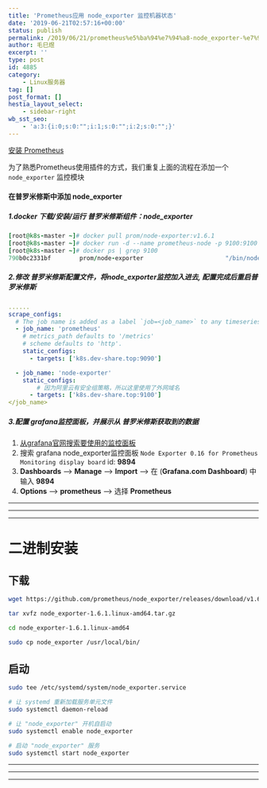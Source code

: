 ```yaml
---
title: 'Prometheus应用 node_exporter 监控机器状态'
date: '2019-06-21T02:57:16+00:00'
status: publish
permalink: /2019/06/21/prometheus%e5%ba%94%e7%94%a8-node_exporter-%e7%9b%91%e6%8e%a7%e6%9c%ba%e5%99%a8%e7%8a%b6%e6%80%81
author: 毛巳煜
excerpt: ''
type: post
id: 4885
category:
    - Linux服务器
tag: []
post_format: []
hestia_layout_select:
    - sidebar-right
wb_sst_seo:
    - 'a:3:{i:0;s:0:"";i:1;s:0:"";i:2;s:0:"";}'
---
```

[安装 Prometheus](http://www.dev-share.top/2019/06/25/%e4%bd%bf%e7%94%a8-docker-compose-%e5%ae%89%e8%a3%85-prometheusalertmanagergrafana/ "安装 Prometheus")

为了熟悉Prometheus使用插件的方式，我们重复上面的流程在添加一个 `node_exporter` 监控模块

#### 在普罗米修斯中添加 node\_exporter

##### 1.docker 下载/安装/运行 普罗米修斯组件：node\_exporter

```ruby
[root@k8s-master ~]# docker pull prom/node-exporter:v1.6.1
[root@k8s-master ~]# docker run -d --name prometheus-node -p 9100:9100 prom/node-exporter:v1.6.1
[root@k8s-master ~]# docker ps | grep 9100
790b0c2331bf        prom/node-exporter                       "/bin/node_exporter"     5 seconds ago       Up 4 seconds            0.0.0.0:9100->9100/tcp                                             prometheus-node


```

##### 2.修改 普罗米修斯配置文件，将node\_exporter监控加入进去, 配置完成后重启普罗米修斯

```yaml
......
scrape_configs:
  # The job name is added as a label `job=<job_name>` to any timeseries scraped from this config.
  - job_name: 'prometheus'
    # metrics_path defaults to '/metrics'
    # scheme defaults to 'http'.
    static_configs:
      - targets: ['k8s.dev-share.top:9090']

  - job_name: 'node-exporter'
    static_configs:
        # 因为阿里云有安全组策略，所以这里使用了外网域名
      - targets: ['k8s.dev-share.top:9100']
</job_name>
```

##### 3.配置 grafana监控面板，并展示从 普罗米修斯获取到的数据

1. [从grafana官网搜索要使用的监控面板](https://grafana.com/dashboards "从grafana官网搜索要使用的监控面板")
2. 搜索 grafana node\_exporter监控面板 `Node Exporter 0.16 for Prometheus Monitoring display board` id: **9894**
3. **Dashboards** –&gt; **Manage** –&gt; **Import** –&gt; 在 (**Grafana.com Dashboard**) 中输入 **9894**
4. **Options** –&gt; **prometheus** –&gt; 选择 **Prometheus**

- - - - - -

- - - - - -

- - - - - -

二进制安装
=====

下载
--

```bash
wget https://github.com/prometheus/node_exporter/releases/download/v1.6.1/node_exporter-1.6.1.linux-amd64.tar.gz

tar xvfz node_exporter-1.6.1.linux-amd64.tar.gz

cd node_exporter-1.6.1.linux-amd64

sudo cp node_exporter /usr/local/bin/


```

启动
--

```bash
sudo tee /etc/systemd/system/node_exporter.service 
```

```bash
# 让 systemd 重新加载服务单元文件
sudo systemctl daemon-reload

# 让 "node_exporter" 开机自启动
sudo systemctl enable node_exporter

# 启动 "node_exporter" 服务
sudo systemctl start node_exporter


```

- - - - - -

- - - - - -

- - - - - -
